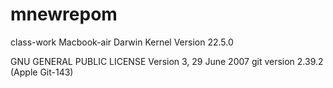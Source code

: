 # mnewrepom

class-work
Macbook-air
Darwin Kernel Version 22.5.0

GNU GENERAL PUBLIC LICENSE
Version 3, 29 June 2007
git version 2.39.2 (Apple Git-143)
